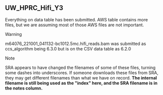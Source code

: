## UW_HPRC_Hifi_Y3

Everything on data table has been submitted. AWS table contains more files, but we are assuming most of those AWS files are not important.

> [!WARNING]  
> m64076_221001_041132-bc1012.5mc.hifi_reads.bam was submitted as ccs_algorithm being 6.3.0 but is on the CSV data table as 6.2.0


> [!NOTE]  
> SRA appears to have changed the filenames of some of these files, turning some dashes into underscores. If someone downloads these files from SRA, they may get different filenames than what we have on record. **The internal filename is still being used as the "index" here, and the SRA filename is in the notes column.**

